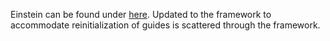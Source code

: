 Einstein can be found under [here](numpyro/contrib/einstein). Updated to the framework to accommodate reinitialization of guides is scattered through the framework.

